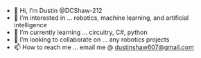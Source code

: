 - 👋 Hi, I’m Dustin @DCShaw-212
- 👀 I’m interested in ... robotics, machine learning, and artificial intelligence
- 🌱 I’m currently learning ... circuitry, C#, python
- 💞️ I’m looking to collaborate on ... any robotics projects
- 📫 How to reach me ... email me @ dustinshaw607@gmail.com

<!---
DCShaw-212/DCShaw-212 is a ✨ special ✨ repository because its `README.md` (this file) appears on your GitHub profile.
You can click the Preview link to take a look at your changes.
--->
